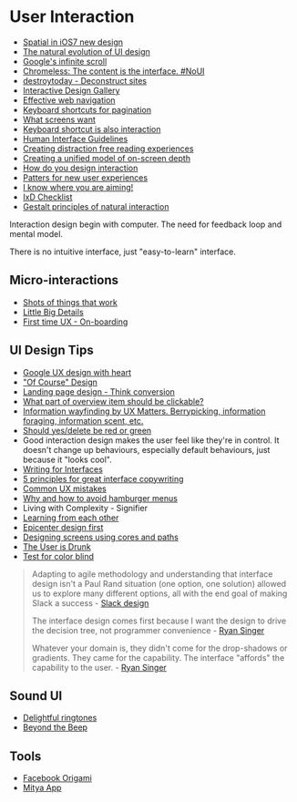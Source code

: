 # User Interaction

* [Spatial in iOS7 new design](http://www.quora.com/iOS-7/Is-the-new-Apple-iOS-7-look-an-improvement)
* [The natural evolution of UI design](https://medium.com/philosophy-logic/fe76f0355c75)
* [Google's infinite scroll](http://googlewebmastercentral.blogspot.sg/2014/02/infinite-scroll-search-friendly.html)
* [Chromeless: The content is the interface. #NoUI](http://designmind.frogdesign.com/blog/chromeless-the-content-is-the-interface.html)
* [destroytoday - Deconstruct sites](http://destroytoday.com/)
* [Interactive Design Gallery](http://interactive-design.co.il/)
* [Effective web navigation](http://www.uxbooth.com/articles/effective-presentation-of-a-websites-navigation/)
* [Keyboard shortcuts for pagination](http://osvaldas.info/keyboard-shortcuts-for-pagination)
* [What screens want](http://frankchimero.com/talks/what-screens-want/transcript/)
* [Keyboard shortcut is also interaction](http://spaceandtim.es/posts/the-invisible-interface)
* [Human Interface Guidelines](http://humaninterfaceguidelines.tumblr.com/)
* [Creating distraction free reading experiences](http://azumbrunnen.me/blog/creating-distraction-free-reading-experiences/)
* [Creating a unified model of on-screen depth](https://medium.com/@danerossenrode/a-unified-model-of-on-screen-depth-ae96561b6094)
* [How do you design interaction](http://www.smashingmagazine.com/2014/07/21/how-do-you-design-interaction/)
* [Patters for new user experiences](http://www.kryshiggins.com/patterns-for-new-user-experiences/)
* [I know where you are aiming!](https://medium.com/@cihadturhan/a-ux-idea-i-know-where-you-are-aiming-3e00d152afb2)
* [IxD Checklist](http://ixdchecklist.com/)
* [Gestalt principles of natural interaction](http://robots.thoughtbot.com/gestalt-principles)

Interaction design begin with computer. The need for feedback loop and mental model.

There is no intuitive interface, just "easy-to-learn" interface.

## Micro-interactions

* [Shots of things that work](http://thegodfounder.com/)
* [Little Big Details](http://littlebigdetails.com/)
* [First time UX - On-boarding](http://firsttimeux.tumblr.com/)

## UI Design Tips

* [Google UX design with heart](https://medium.com/ux-user-interface/c2b56d467913)
* ["Of Course" Design](https://medium.com/what-i-learned-building/ed6d5298ae0e)
* [Landing page design - Think conversion](http://webdesign.tutsplus.com/articles/how-to-become-a-conversion-centered-designer--cms-19664)
* [What part of overview item should be clickable?](http://ux.stackexchange.com/questions/53309/what-part-of-overview-item-should-be-clickable)
* [Information wayfinding by UX Matters. Berrypicking, information foraging, information scent, etc.](http://www.uxmatters.com/mt/archives/2014/03/information-wayfinding-part-3-designing-for-wayfinding-1.php)
* [Should yes/delete be red or green ](http://ux.stackexchange.com/questions/49991/should-yes-delete-it-be-red-or-green/)
* Good interaction design makes the user feel like they're in control. It doesn't change up behaviours, especially default behaviours, just because it "looks cool".
* [Writing for Interfaces](http://www.subtraction.com/2014/05/09/writing-for-interfaces/)
* [5 principles for great interface copywriting](http://www.gv.com/lib/5-principles-for-great-interface-copywriting)
* [Common UX mistakes](http://common-ux-mistakes.tumblr.com/)
* [Why and how to avoid hamburger menus](http://lmjabreu.com/post/why-and-how-to-avoid-hamburger-menus/)
* Living with Complexity - Signifier
* [Learning from each other](http://uxmag.com/articles/learning-from-each-other)
* [Epicenter design first](http://jordankoschei.com/interface-design-non-interface-designers/)
* [Designing screens using cores and paths](http://boxesandarrows.com/designing-screens-using-cores-and-paths/)
* [The User is Drunk](https://www.youtube.com/watch?v=r2CbbBLVaPk)
* [Test for color blind](http://blog.venn.lc/designing-for-the-color-blind/)

> Adapting to agile methodology and understanding that interface design isn't a Paul Rand situation (one option, one solution) allowed us to explore many different options, all with the end goal of making Slack a success - [Slack design](http://metalabdesign.com/projects/slack/)
>
> The interface design comes first because I want the design to drive the decision tree, not programmer convenience - [Ryan Singer](http://feltpresence.com/articles/16-managing-product-development-by-integrating-around-concerns)
>
> Whatever your domain is, they didn't come for the drop-shadows or gradients. They came for the capability. The interface "affords" the capability to the user. - [Ryan Singer](http://feltpresence.com/articles/18-ui-and-capability)

## Sound UI

* [Delightful ringtones](http://unton.es/)
* [Beyond the Beep](http://beyondthebeep.tumblr.com/)

## Tools

* [Facebook Origami](http://facebook.github.io/origami/)
* [Mitya App](http://www.mitya-app.com/)
